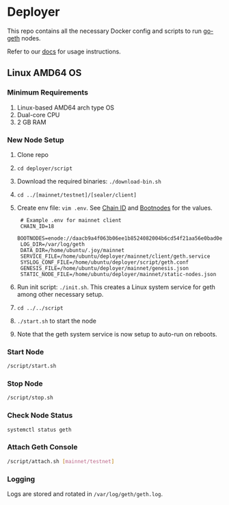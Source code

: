 # Deployer

This repo contains all the necessary Docker config and scripts to run [go-geth](https://github.com/gojoychain/go-geth) nodes.

Refer to our [docs](https://docs.gojoychain.com) for usage instructions.

## Linux AMD64 OS

### Minimum Requirements

1. Linux-based AMD64 arch type OS
2. Dual-core CPU
3. 2 GB RAM

### New Node Setup

1. Clone repo
2. `cd deployer/script`
3. Download the required binaries: `./download-bin.sh`
4. `cd ../[mainnet/testnet]/[sealer/client]`
5. Create env file: `vim .env`. See [Chain ID](https://docs.gojoychain.com/docs/deploy-node-metadata/#chain-id) and [Bootnodes](https://docs.gojoychain.com/docs/deploy-node-metadata/#bootnodes) for the values.

        # Example .env for mainnet client
        CHAIN_ID=18
        BOOTNODES=enode://daacb9a4f063b06ee1b8524082004b6cd54f21aa56e0bad0e1610a10dc28ec0a95a7a4b75db40f8882cd0afbaac2288220215d85e54924527189d0842945dce2@52.199.152.20:30301,enode://19ddf4a078494c7b36ec4f416992928d34d523f8c636069fc8f1b8e0be97dc446229932cb50b9089c2ac6566b6c827cd3ef6ec3cc363210278333f61cbc66743@52.52.158.2:30301,enode://3b9a82d404e29a47dfb3266548921719522ec5d16c33ce84edca808c53a7bfff035cd0901c90552620d7a0213ec4651b08190f0ab7806a0c69164d0abf95ffe8@52.47.183.206:30301
        LOG_DIR=/var/log/geth
        DATA_DIR=/home/ubuntu/.joy/mainnet
        SERVICE_FILE=/home/ubuntu/deployer/mainnet/client/geth.service
        SYSLOG_CONF_FILE=/home/ubuntu/deployer/script/geth.conf
        GENESIS_FILE=/home/ubuntu/deployer/mainnet/genesis.json
        STATIC_NODE_FILE=/home/ubuntu/deployer/mainnet/static-nodes.json

6. Run init script: `./init.sh`. This creates a Linux system service for geth among other necessary setup.
7. `cd ../../script`
8. `./start.sh` to start the node
9. Note that the geth system service is now setup to auto-run on reboots.

### Start Node

```bash
/script/start.sh
```

### Stop Node

```bash
/script/stop.sh
```

### Check Node Status

```bash
systemctl status geth
```

### Attach Geth Console

```bash
/script/attach.sh [mainnet/testnet]
```

### Logging

Logs are stored and rotated in `/var/log/geth/geth.log`.
